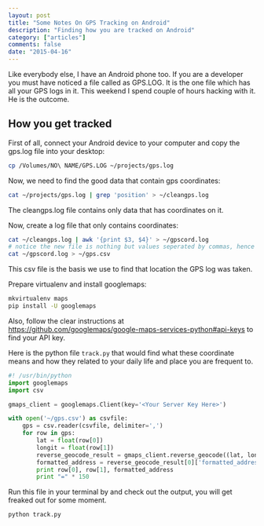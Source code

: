 ```yaml
---
layout: post
title: "Some Notes On GPS Tracking on Android"
description: "Finding how you are tracked on Android"
category: ["articles"]
comments: false
date: "2015-04-16"
---
```


Like everybody else, I have an Android phone too. If you are a developer you must have noticed a file called as GPS.LOG. It is
the one file which has all your GPS logs in it. This weekend I spend couple of hours hacking with it. He is the outcome.

## How you get tracked

First of all, connect your Android device to your computer and copy the gps.log file into your desktop:

```bash
cp /Volumes/NO\ NAME/GPS.LOG ~/projects/gps.log
```

Now, we need to find the good data that contain gps coordinates:
```bash
cat ~/projects/gps.log | grep 'position' > ~/cleangps.log
```

The cleangps.log file contains only data that has coordinates on it.

Now, create a log file that only contains coordinates:

```bash
cat ~/cleangps.log | awk '{print $3, $4}' > ~/gpscord.log
# notice the new file is nothing but values seperated by commas, hence write them as csv
cat ~/gpscord.log > ~/gps.csv
```
This csv file is the basis we use to find that location the GPS log was taken.

Prepare virtualenv and install googlemaps:

```bash
mkvirtualenv maps
pip install -U googlemaps
```

Also, follow the clear instructions at https://github.com/googlemaps/google-maps-services-python#api-keys to find your API key.

Here is the python file `track.py` that would find what these coordinate means and how they related to your daily life and place you are frequent to.

```python
#! /usr/bin/python
import googlemaps
import csv

gmaps_client = googlemaps.Client(key='<Your Server Key Here>')

with open('~/gps.csv') as csvfile:
    gps = csv.reader(csvfile, delimiter=',')
    for row in gps:
        lat = float(row[0])
        longit = float(row[1])
        reverse_geocode_result = gmaps_client.reverse_geocode((lat, longit))
        formatted_address = reverse_geocode_result[0]['formatted_address']
        print row[0], row[1], formatted_address
        print "=" * 150
```

Run this file in your terminal by and check out the output, you will get freaked out for some moment.

```
python track.py
```
